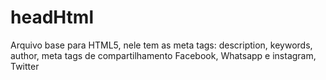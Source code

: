 # headHtml
Arquivo base para HTML5, nele tem as meta tags: description, keywords, author, meta tags de compartilhamento Facebook, Whatsapp e instagram, Twitter
